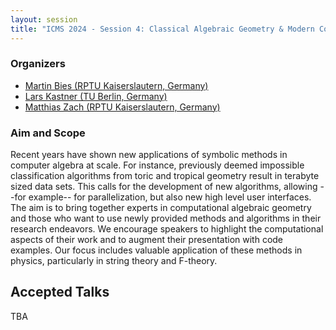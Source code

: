 ```yaml
---
layout: session
title: "ICMS 2024 - Session 4: Classical Algebraic Geometry & Modern Computer Algebra: Innovative Software Design and Its Applications"
---
```

### Organizers
   * [Martin Bies (RPTU Kaiserslautern, Germany)](https://martinbies.github.io/)<br/>
   * [Lars Kastner (TU Berlin, Germany)](https://lkastner.github.io/)<br/>
   * [Matthias Zach (RPTU Kaiserslautern, Germany)](mailto:zach[at]mathematik.uni-kl.de)<br/>

### Aim and Scope
Recent years have shown new applications of symbolic methods in computer algebra at scale. For instance, previously deemed impossible classification algorithms from toric and tropical geometry result in terabyte sized data sets.  This calls for the development of new algorithms, allowing --for example-- for parallelization, but also new high level user interfaces. The aim is to bring together experts in computational algebraic geometry and those who want to use newly provided methods and algorithms in their research endeavors. We encourage speakers to highlight the computational aspects of their work and to augment their presentation with code examples. Our focus includes valuable application of these methods in physics, particularly in string theory and F-theory.

## Accepted Talks
TBA
